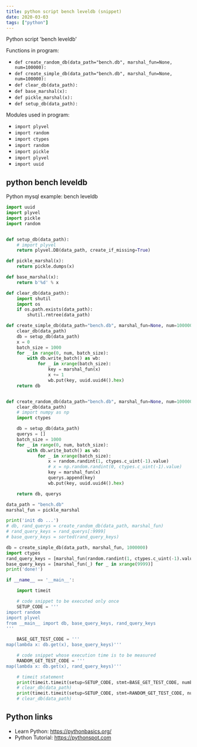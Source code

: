 ```yaml
---
title: python script bench leveldb (snippet)
date: 2020-03-03
tags: ["python"]
---
```

Python script 'bench leveldb'

Functions in program: 
* `def create_random_db(data_path="bench.db", marshal_fun=None, num=100000):`
* `def create_simple_db(data_path="bench.db", marshal_fun=None, num=100000):`
* `def clear_db(data_path):`
* `def base_marshal(x):`
* `def pickle_marshal(x):`
* `def setup_db(data_path):`

Modules used in program: 
* `import plyvel`
* `import random`
* `import ctypes`
* `import random`
* `import pickle`
* `import plyvel`
* `import uuid`

## python bench leveldb

Python mysql example: bench leveldb

```python
import uuid
import plyvel
import pickle
import random


def setup_db(data_path):
    # import plyvel
    return plyvel.DB(data_path, create_if_missing=True)

def pickle_marshal(x):
    return pickle.dumps(x)

def base_marshal(x):
    return b'%d' % x

def clear_db(data_path):
    import shutil
    import os
    if os.path.exists(data_path):
        shutil.rmtree(data_path)

def create_simple_db(data_path="bench.db", marshal_fun=None, num=100000):
    clear_db(data_path)
    db = setup_db(data_path)
    x = 0
    batch_size = 1000
    for _ in range(0, num, batch_size):
        with db.write_batch() as wb:
            for _ in xrange(batch_size):
                key = marshal_fun(x)
                x += 1
                wb.put(key, uuid.uuid4().hex)
    return db


def create_random_db(data_path="bench.db", marshal_fun=None, num=100000):
    clear_db(data_path)
    # import numpy as np
    import ctypes

    db = setup_db(data_path)
    querys = []
    batch_size = 1000
    for _ in range(0, num, batch_size):
        with db.write_batch() as wb:
            for _ in xrange(batch_size):
                x = random.randint(1, ctypes.c_uint(-1).value)
                # x = np.random.randint(0, ctypes.c_uint(-1).value)
                key = marshal_fun(x)
                querys.append(key)
                wb.put(key, uuid.uuid4().hex)

    return db, querys

data_path = "bench.db"
marshal_fun = pickle_marshal

print('init db ...')
# db, rand_querys = create_random_db(data_path, marshal_fun)
# rand_query_keys = rand_querys[:9999]
# base_query_keys = sorted(rand_query_keys)

db = create_simple_db(data_path, marshal_fun, 1000000)
import ctypes
rand_query_keys = [marshal_fun(random.randint(1, ctypes.c_uint(-1).value)) for _ in xrange(9999)]
base_query_keys = [marshal_fun(_) for _ in xrange(9999)]
print('done!')

if __name__ == '__main__':

    import timeit

    # code snippet to be executed only once
    SETUP_CODE = '''
import random
import plyvel
from __main__ import db, base_query_keys, rand_query_keys
'''

    BASE_GET_TEST_CODE = '''
map(lambda x: db.get(x), base_query_keys)'''

    # code snippet whose execution time is to be measured
    RANDOM_GET_TEST_CODE = '''
map(lambda x: db.get(x), rand_query_keys)'''

    # timeit statement
    print(timeit.timeit(setup=SETUP_CODE, stmt=BASE_GET_TEST_CODE, number=5000))
    # clear_db(data_path)
    print(timeit.timeit(setup=SETUP_CODE, stmt=RANDOM_GET_TEST_CODE, number=5000))
    # clear_db(data_path)


```

## Python links

- Learn Python: https://pythonbasics.org/
- Python Tutorial: https://pythonspot.com
